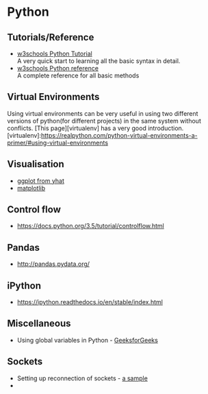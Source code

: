 # Python

## Tutorials/Reference
- [w3schools Python Tutorial](https://www.w3schools.com/python/default.asp)
<br>  A very quick start to learning all the basic syntax in detail.
- [w3schools Python reference](https://www.w3schools.com/python/python_reference.asp)
<br>  A complete reference for all basic methods


## Virtual Environments

Using virtual environments can be very useful in using two different versions of python(for different projects) in the same system without conflicts. [This page][virtualenv] has a very good introduction.
[virtualenv]:https://realpython.com/python-virtual-environments-a-primer/#using-virtual-environments

## Visualisation
- [ggplot from yhat](http://ggplot.yhathq.com/)
- [matplotlib](https://matplotlib.org/1.5.1/gallery.html)

## Control flow
- https://docs.python.org/3.5/tutorial/controlflow.html

## Pandas
- http://pandas.pydata.org/

## iPython
- https://ipython.readthedocs.io/en/stable/index.html

## Miscellaneous
- Using global variables in Python - [GeeksforGeeks][g4g-globalvar]

[g4g-globalvar]:https://www.geeksforgeeks.org/global-local-variables-python/

## Sockets
- Setting up reconnection of sockets - [a sample](https://instructobit.com/tutorial/101/Reconnect-a-Python-socket-after-it-has-lost-its-connection)
- 
